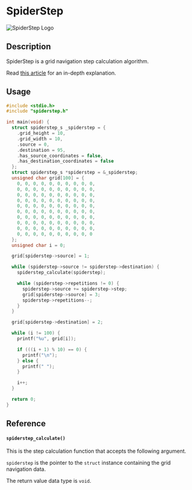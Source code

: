 # SpiderStep
![SpiderStep Logo](https://repository-images.githubusercontent.com/759209321/b8f02ec6-709b-4e63-a526-0ed93d746d2c)

## Description
SpiderStep is a grid navigation step calculation algorithm.

Read [this article](https://medium.com/@wilparsons/spiderstep-is-an-optimized-calculation-of-8-directional-navigation-steps-in-2-dimensional-grids-42c849287574) for an in-depth explanation.

## Usage
``` c
#include <stdio.h>
#include "spiderstep.h"

int main(void) {
  struct spiderstep_s _spiderstep = {
    .grid_height = 10,
    .grid_width = 10,
    .source = 0,
    .destination = 95,
    .has_source_coordinates = false,
    .has_destination_coordinates = false
  };
  struct spiderstep_s *spiderstep = &_spiderstep;
  unsigned char grid[100] = {
    0, 0, 0, 0, 0, 0, 0, 0, 0, 0,
    0, 0, 0, 0, 0, 0, 0, 0, 0, 0,
    0, 0, 0, 0, 0, 0, 0, 0, 0, 0,
    0, 0, 0, 0, 0, 0, 0, 0, 0, 0,
    0, 0, 0, 0, 0, 0, 0, 0, 0, 0,
    0, 0, 0, 0, 0, 0, 0, 0, 0, 0,
    0, 0, 0, 0, 0, 0, 0, 0, 0, 0,
    0, 0, 0, 0, 0, 0, 0, 0, 0, 0,
    0, 0, 0, 0, 0, 0, 0, 0, 0, 0,
    0, 0, 0, 0, 0, 0, 0, 0, 0, 0
  };
  unsigned char i = 0;

  grid[spiderstep->source] = 1;

  while (spiderstep->source != spiderstep->destination) {
    spiderstep_calculate(spiderstep);

    while (spiderstep->repetitions != 0) {
      spiderstep->source += spiderstep->step;
      grid[spiderstep->source] = 3;
      spiderstep->repetitions--;
    }
  }

  grid[spiderstep->destination] = 2;

  while (i != 100) {
    printf("%u", grid[i]);

    if (((i + 1) % 10) == 0) {
      printf("\n");
    } else {
      printf(" ");
    }

    i++;
  }

  return 0;
}
```

## Reference
#### `spiderstep_calculate()`
This is the step calculation function that accepts the following argument.

`spiderstep` is the pointer to the `struct` instance containing the grid navigation data.

The return value data type is `void`.
